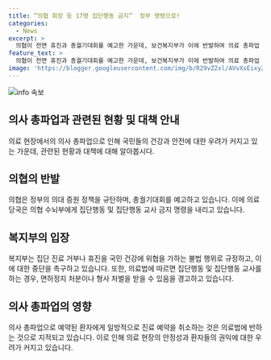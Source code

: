 ```yaml
---
title: “의협 회장 등 17명 집단행동 금지”  정부 명령으로!
categories:
  - News
excerpt: >
  의협이 전면 휴진과 총궐기대회를 예고한 가운데, 보건복지부가 이에 반발하여 의료 총파업 주도자들에게 집단행동 금지 명령을 내렸다. 이에 따르면 진료 거부와 휴진은 국민 건강을 위협하는 불법행위로 간주되며, 위반 시 면허정지나 형사 처벌을 받을 수 있다. 의협은 이에 반발하여 정부의 의대 증원을 비판하는 총궐기대회를 열 예정이며, 의대 증원안 재논의와 사법처리 위협 중단 등 3가지를 요구하고 있다.
feature_text: >
  의협이 전면 휴진과 총궐기대회를 예고한 가운데, 보건복지부가 이에 반발하여 의료 총파업 주도자들에게 집단행동 금지 명령을 내렸다. 이에 따르면 진료 거부와 휴진은 국민 건강을 위협하는 불법행위로 간주되며, 위반 시 면허정지나 형사 처벌을 받을 수 있다. 의협은 이에 반발하여 정부의 의대 증원을 비판하는 총궐기대회를 열 예정이며, 의대 증원안 재논의와 사법처리 위협 중단 등 3가지를 요구하고 있다.
image: 'https://blogger.googleusercontent.com/img/b/R29vZ2xl/AVvXsEixyZcFfHzMRdzZMjFBmAUKJYCLCGyLL1o632UiGVXcaFdKo_bkvkuCioo0uUKlGfBVcT3P84aROyZIXSBEx3Aw5nCQ3pTgDom1WDC4m8eifvWiAmWEEVb4x6G_l8C0QH225ldMjyaFvpxGEBGNO37VmDTDMHGhJPq73UglMfDca1-0aw/s1600/blogspot.png'
---
```


<p><img src="https://blogger.googleusercontent.com/img/b/R29vZ2xl/AVvXsEixyZcFfHzMRdzZMjFBmAUKJYCLCGyLL1o632UiGVXcaFdKo_bkvkuCioo0uUKlGfBVcT3P84aROyZIXSBEx3Aw5nCQ3pTgDom1WDC4m8eifvWiAmWEEVb4x6G_l8C0QH225ldMjyaFvpxGEBGNO37VmDTDMHGhJPq73UglMfDca1-0aw/s1600/blogspot.png" alt="info 속보" /></p>

<h2 data-ke-size="size26">의사 총파업과 관련된 현황 및 대책 안내</h2>

<p data-ke-size="size16">의료 현장에서의 의사 총파업으로 인해 국민들의 건강과 안전에 대한 우려가 커지고 있는 가운데, 관련된 현황과 대책에 대해 알아봅시다.</p>

<h2 data-ke-size="size26">의협의 반발</h2>

<p data-ke-size="size16">의협은 정부의 의대 증원 정책을 규탄하며, 총궐기대회를 예고하고 있습니다. 이에 의료 당국은 의협 수뇌부에게 집단행동 및 집단행동 교사 금지 명령을 내리고 있습니다.</p>

<h2 data-ke-size="size26">복지부의 입장</h2>

<p data-ke-size="size16">복지부는 집단 진료 거부나 휴진을 국민 건강에 위협을 가하는 불법 행위로 규정하고, 이에 대한 중단을 촉구하고 있습니다. 또한, 의료법에 따르면 집단행동 및 집단행동 교사를 하는 경우, 면허정지 처분이나 형사 처벌을 받을 수 있음을 경고하고 있습니다.</p>

<h2 data-ke-size="size26">의사 총파업의 영향</h2>

<p data-ke-size="size16">의사 총파업으로 예약된 환자에게 일방적으로 진료 예약을 취소하는 것은 의료법에 반하는 것으로 지적되고 있습니다. 이로 인해 의료 현장의 안정성과 환자들의 권익에 대한 우려가 커지고 있습니다.</p>

